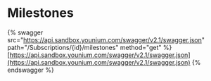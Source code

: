 # Milestones

{% swagger src="https://api.sandbox.younium.com/swagger/v2.1/swagger.json" path="/Subscriptions/{id}/milestones" method="get" %}
[https://api.sandbox.younium.com/swagger/v2.1/swagger.json](https://api.sandbox.younium.com/swagger/v2.1/swagger.json)
{% endswagger %}
